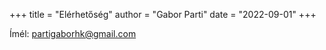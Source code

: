 +++
title = "Elérhetőség"
author = "Gabor Parti"
date = "2022-09-01"
+++

Ímél: partigaborhk@gmail.com